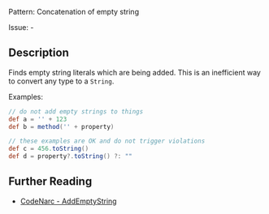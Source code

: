Pattern: Concatenation of empty string

Issue: -

## Description

Finds empty string literals which are being added. This is an inefficient way to convert any type to a `String`.

Examples:

``` groovy
// do not add empty strings to things
def a = '' + 123
def b = method('' + property)

// these examples are OK and do not trigger violations
def c = 456.toString()
def d = property?.toString() ?: ""
```

## Further Reading

* [CodeNarc - AddEmptyString](http://codenarc.sourceforge.net/codenarc-rules-unnecessary.html#AddEmptyString)